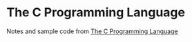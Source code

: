 The C Programming Language
==========================

Notes and sample code from [The C Programming
Language](https://en.wikipedia.org/wiki/The_C_Programming_Language)
